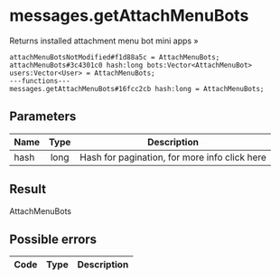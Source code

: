 # messages.getAttachMenuBots
Returns installed attachment menu bot mini apps »

```
attachMenuBotsNotModified#f1d88a5c = AttachMenuBots;
attachMenuBots#3c4301c0 hash:long bots:Vector<AttachMenuBot> users:Vector<User> = AttachMenuBots;
---functions---
messages.getAttachMenuBots#16fcc2cb hash:long = AttachMenuBots;
```

## Parameters
| Name | Type | Description |
| ---- | :----: | ----------- |
| hash | long | Hash for pagination, for more info click here |


## Result
AttachMenuBots

## Possible errors
| Code | Type | Description |
| ---- | :----: | ----------- |

